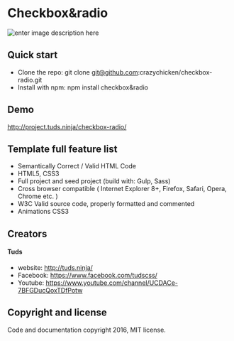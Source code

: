 # Checkbox&radio

![enter image description here](http://i.imgur.com/F3jgxTn.png)

## Quick start
* Clone the repo: git clone git@github.com:crazychicken/checkbox-radio.git
* Install with npm: npm install checkbox&radio

## Demo
http://project.tuds.ninja/checkbox-radio/

## Template full feature list

* Semantically Correct / Valid HTML Code
* HTML5, CSS3
* Full project and seed project (build with: Gulp, Sass)
* Cross browser compatible ( Internet Explorer 8+, Firefox, Safari, Opera, Chrome etc. )
* W3C Valid source code, properly formatted and commented
* Animations CSS3

## Creators

#### Tuds
* website: http://tuds.ninja/
* Facebook: https://www.facebook.com/tudscss/
* Youtube: https://www.youtube.com/channel/UCDACe-7BFGDucQoxTDfPotw

## Copyright and license

Code and documentation copyright 2016, MIT license.
